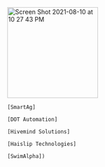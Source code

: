 <img width="207" alt="Screen Shot 2021-08-10 at 10 27 43 PM" src="https://user-images.githubusercontent.com/25471002/128965079-7d63454c-36cb-41d5-87d0-6d595b60aa8b.png">

```[SmartAg]```

```[DOT Automation]```

```[Hivemind Solutions]```

```[Haislip Technologies]```

```[SwimAlpha])```


